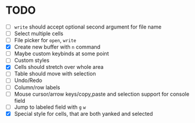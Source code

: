 # TODO
- [ ] `write` should accept optional second argument for file name
- [ ] Select multiple cells
- [ ] File picker for `open`, `write`
- [x] Create new buffer with `n` command
- [ ] Maybe custom keybinds at some point
- [ ] Custom styles
- [x] Cells should stretch over whole area
- [ ] Table should move with selection
- [ ] Undo/Redo
- [ ] Column/row labels
- [ ] Mouse cursor/arrow keys/copy,paste and selection support for console field
- [ ] Jump to labeled field with `g` `w`
- [x] Special style for cells, that are both yanked and selected
